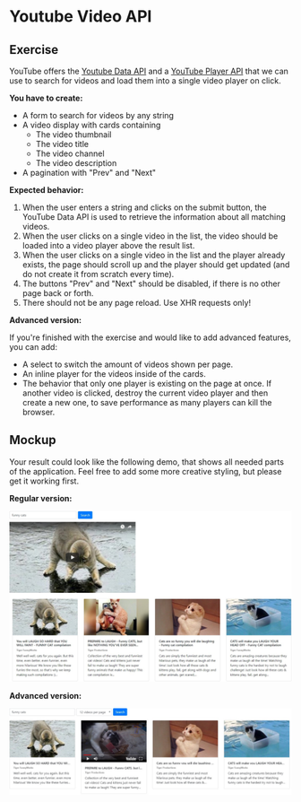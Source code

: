 # Youtube Video API

## Exercise

YouTube offers the [Youtube Data API](https://developers.google.com/youtube/v3/docs/) and a [YouTube Player API](https://developers.google.com/youtube/iframe_api_reference?hl=en) that we can use to search for videos and load them into a single video player on click.

__You have to create:__

- A form to search for videos by any string
- A video display with cards containing
    - The video thumbnail
    - The video title
    - The video channel
    - The video description
- A pagination with "Prev" and "Next"

__Expected behavior:__

1. When the user enters a string and clicks on the submit button, the YouTube Data API is used to retrieve the information about all matching videos.
1. When the user clicks on a single video in the list, the video should be loaded into a video player above the result list.
1. When the user clicks on a single video in the list and the player already exists, the page should scroll up and the player should get updated (and do not create it from scratch every time).
1. The buttons "Prev" and "Next" should be disabled, if there is no other page back or forth.
1. There should not be any page reload. Use XHR requests only!

__Advanced version:__

If you're finished with the exercise and would like to add advanced features, you can add:
- A select to switch the amount of videos shown per page.
- An inline player for the videos inside of the cards.
- The behavior that only one player is existing on the page at once. If another video is clicked, destroy the current video player and then create a new one, to save performance as many players can kill the browser.

## Mockup

Your result could look like the following demo, that shows all needed parts of the application. Feel free to add some more creative styling, but please get it working first.  

__Regular version:__

![Demo Result Easy](./youtube-search-api-example-easy.jpg)

__Advanced version:__

![Demo Result Advanced](./youtube-search-api-example-advanced.jpg)